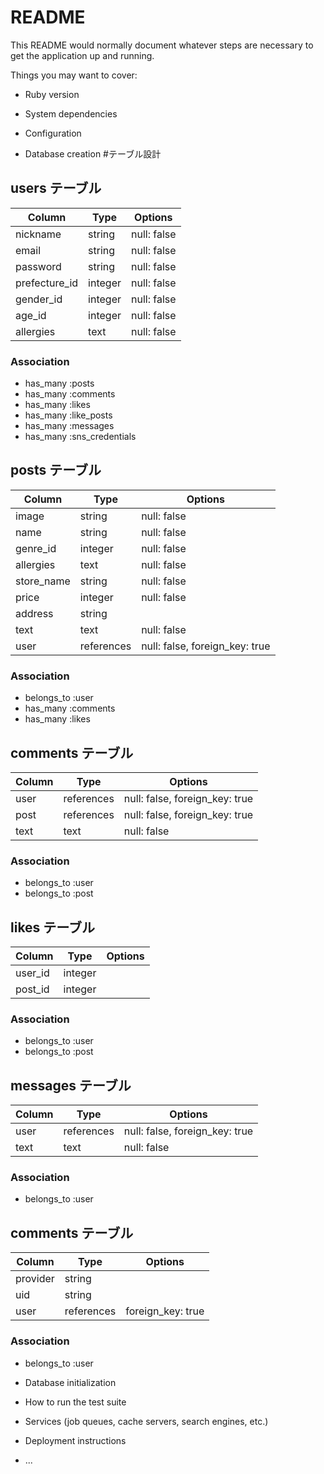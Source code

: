 # README

This README would normally document whatever steps are necessary to get the
application up and running.

Things you may want to cover:

* Ruby version

* System dependencies

* Configuration

* Database creation
#テーブル設計

## users テーブル

| Column           | Type    | Options     |
| ---------------- | ------  | ----------- |
| nickname         | string  | null: false |
| email            | string  | null: false |
| password         | string  | null: false |
| prefecture_id    | integer | null: false |
| gender_id        | integer | null: false |
| age_id           | integer | null: false |
| allergies        | text    | null: false |


### Association

- has_many :posts
- has_many :comments
- has_many :likes
- has_many :like_posts 
- has_many :messages
- has_many :sns_credentials

## posts テーブル

| Column           | Type       | Options                        |
| ---------------- | ---------- | ------------------------------ |
| image            | string     | null: false                    |
| name             | string     | null: false                    |
| genre_id         | integer    | null: false                    |
| allergies        | text       | null: false                    |
| store_name       | string     | null: false                    |
| price            | integer    | null: false                    |
| address          | string     |                                |
| text             | text       | null: false                    |
| user             | references | null: false, foreign_key: true |

### Association

- belongs_to :user
- has_many :comments
- has_many :likes

## comments テーブル

| Column  | Type       | Options                        |
| ------- | ---------- | ------------------------------ |
| user    | references | null: false, foreign_key: true |
| post    | references | null: false, foreign_key: true |
| text    | text       | null: false                    |


### Association

- belongs_to :user
- belongs_to :post

## likes テーブル

| Column  | Type       | Options  |
| ------- | ---------- | ---------|
| user_id | integer    |          |
| post_id | integer    |          |

### Association

- belongs_to :user
- belongs_to :post

## messages テーブル

| Column  | Type       | Options                        |
| ------- | ---------- | ------------------------------ |
| user    | references | null: false, foreign_key: true |
| text    | text       | null: false                    |


### Association

- belongs_to :user

## comments テーブル

| Column   | Type       | Options           |
| -------  | ---------- | ----------------- |
| provider | string     |                   |
| uid      | string     |                   |
| user     | references | foreign_key: true |


### Association

- belongs_to :user

* Database initialization

* How to run the test suite

* Services (job queues, cache servers, search engines, etc.)

* Deployment instructions

* ...
